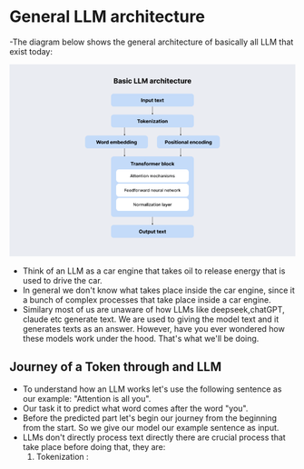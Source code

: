 # General LLM architecture
-The diagram below shows the general architecture of basically all LLM that exist today:

![Output examples](https://raw.githubusercontent.com/Cohegen/deepseek-from-scratch/main/deepseek_assets/Basic-LLM-architecture.webp)

- Think of an LLM as a car engine that takes oil to release energy that is used to drive the car.
- In general we don't know what takes place inside the car engine, since it a bunch of complex processes that take place inside a car engine.
- Similary most of us are unaware of how LLMs like deepseek,chatGPT, claude etc generate text. We are used to giving the model text and it generates texts as an answer. However, have you ever wondered how these models work under the hood. That's what we'll be doing.

## Journey of a Token through and LLM
- To understand how an LLM works let's use the following sentence as our example: "Attention is all you".
- Our task it to predict what word comes after the word "you".
- Before the predicted part let's begin our journey from the beginning from the start. So we give our model our example sentence as input.
- LLMs don't directly process text directly there are crucial process that take place before doing that, they are:
   1. Tokenization : 





